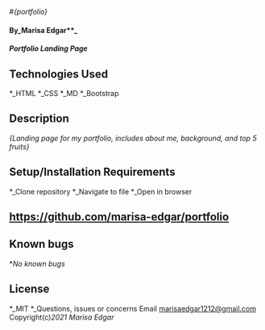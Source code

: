 #_{portfolio}_
#### By_Marisa Edgar**_
#### _Portfolio Landing Page_
## Technologies Used
*_HTML
*_CSS
*_MD
*_Bootstrap
## Description
_{Landing page for my portfolio, includes about me, background, and top 5 fruits}_
## Setup/Installation Requirements
*_Clone repository
*_Navigate to file
*_Open in browser
## https://github.com/marisa-edgar/portfolio
## Known bugs
*_No known bugs_
## License
*_MIT
*_Questions, issues or concerns Email marisaedgar1212@gmail.com
Copyright(c)_2021_ _Marisa Edgar_
